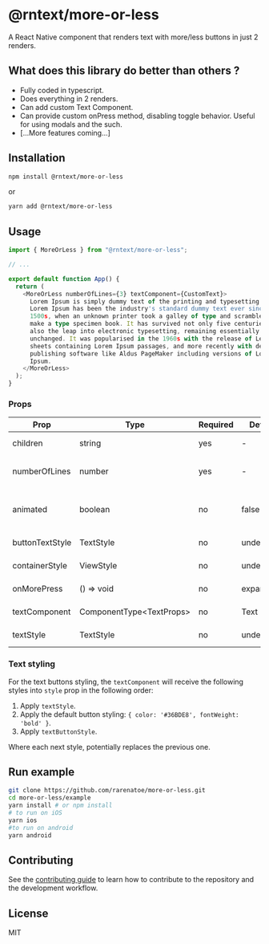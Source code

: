 # @rntext/more-or-less

A React Native component that renders text with more/less buttons in just 2 renders.

## What does this library do better than others ?

- Fully coded in typescript.
- Does everything in 2 renders.
- Can add custom Text Component.
- Can provide custom onPress method, disabling toggle behavior. Useful for using modals and the such.
- [...More features coming...]

## Installation

```sh
npm install @rntext/more-or-less
```

or

```sh
yarn add @rntext/more-or-less
```

## Usage

```ts
import { MoreOrLess } from "@rntext/more-or-less";

// ...

export default function App() {
  return (
    <MoreOrLess numberOfLines={3} textComponent={CustomText}>
      Lorem Ipsum is simply dummy text of the printing and typesetting industry.
      Lorem Ipsum has been the industry's standard dummy text ever since the
      1500s, when an unknown printer took a galley of type and scrambled it to
      make a type specimen book. It has survived not only five centuries, but
      also the leap into electronic typesetting, remaining essentially
      unchanged. It was popularised in the 1960s with the release of Letraset
      sheets containing Lorem Ipsum passages, and more recently with desktop
      publishing software like Aldus PageMaker including versions of Lorem
      Ipsum.
    </MoreOrLess>
  );
}

```

### Props

| Prop | Type | Required | Default | Note |
|------|------|----------|---------|------|
| children | string | yes | - | Text to be capped and formatted |
| numberOfLines | number | yes | - | Number of lines at which it will cap the paragraph |
| animated | boolean | no | false | Whether to animate the expanding/shrinking or not |
| buttonTextStyle | TextStyle | no | undefined | Style for the Text Button |
| containerStyle | ViewStyle | no | undefined | Style for the container View |
| onMorePress | () => void | no | expandText | Function used for the more button |
| textComponent | ComponentType&lt;TextProps> | no | Text | Text component to use in all text |
| textStyle | TextStyle | no | undefined | Style for the Text component |

### Text styling

For the text buttons styling, the `textComponent` will receive the following styles into `style` prop in the following order:

1. Apply `textStyle`.
2. Apply the default button styling: `{ color: '#36BDE8', fontWeight: 'bold' }`.
3. Apply `textButtonStyle`.

Where each next style, potentially replaces the previous one.

## Run example

```sh
git clone https://github.com/rarenatoe/more-or-less.git
cd more-or-less/example
yarn install # or npm install
# to run on iOS
yarn ios
#to run on android
yarn android
```

## Contributing

See the [contributing guide](CONTRIBUTING.md) to learn how to contribute to the repository and the development workflow.

## License

MIT
